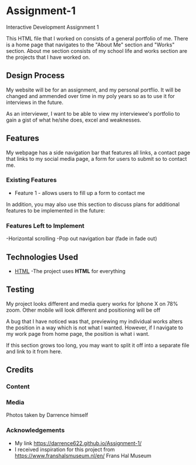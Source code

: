 # Assignment-1
Interactive Development Assignment 1

This HTML file that I worked on consists of a general portfolio of me. There is a home page that navigates to the "About Me" section and "Works" section. About me section consists of my school life and works section are the projects that I have worked on.
 
## Design Process
 
My website will be for an assignment, and my personal portflio. It will be changed and ammended over time in my poly years so as to use it for interviews in the future.

As an interviewer, I want to be able to view my interviewee's portfolio to gain a gist of what he/she does, excel and weaknesses.


## Features

My webpage has a side navigation bar that features all links, a contact page that links to my social media page, a form for users to submit so to contact me.
 
### Existing Features
- Feature 1 - allows users to fill up a form to contact me

In addition, you may also use this section to discuss plans for additional features to be implemented in the future:

### Features Left to Implement
-Horizontal scrolling
-Pop out navigation bar (fade in fade out)

## Technologies Used
- [HTML](https://www.w3schools.com/)
    -The project uses **HTML** for everything


## Testing
My project looks different and media query works for Iphone X on 78% zoom. Other mobile will look different and positioning will be off

A bug that I have noticed was that, previewing my individual works alters the position in a way which is not what I wanted. However, if I navigate to my work page from home page, the position is what i want.

If this section grows too long, you may want to split it off into a separate file and link to it from here.

## Credits

### Content

### Media
Photos taken by Darrence himself
### Acknowledgements
- My link https://darrence622.github.io/Assignment-1/
- I received inspiration for this project from https://www.franshalsmuseum.nl/en/ Frans Hal Museum
